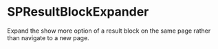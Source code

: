 # SPResultBlockExpander
Expand the show more option of a result block on the same page rather than navigate to a new page.
